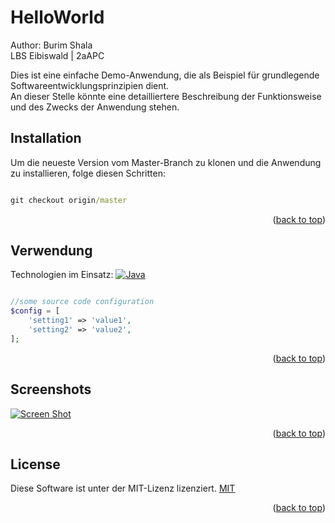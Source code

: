 <a name="readme-top"></a>
# HelloWorld
Author: Burim Shala <br>
LBS Eibiswald | 2aAPC

Dies ist eine einfache Demo-Anwendung, die als Beispiel für grundlegende Softwareentwicklungsprinzipien dient.<br>
An dieser Stelle könnte eine detailliertere Beschreibung der Funktionsweise und des Zwecks der Anwendung stehen.

## Installation
Um die neueste Version vom Master-Branch zu klonen und die Anwendung zu installieren, folge diesen Schritten:
```cmd

git checkout origin/master

```
<p align="right">(<a href="#readme-top">back to top</a>)</p>

## Verwendung
Technologien im Einsatz:
[![Java][java.com]][java-url]

```php

//some source code configuration
$config = [
    'setting1' => 'value1',
    'setting2' => 'value2',
];

```
<p align="right">(<a href="#readme-top">back to top</a>)</p>

## Screenshots

[![Screen Shot][product-screenshot]](https://example.com)

<p align="right">(<a href="#readme-top">back to top</a>)</p>

## License
Diese Software ist unter der MIT-Lizenz lizenziert.
[MIT](https://choosealicense.com/licenses/mit/)
<p align="right">(<a href="#readme-top">back to top</a>)</p>

<!-- MARKDOWN LINKS & IMAGES -->
<!-- https://www.markdownguide.org/basic-syntax/#reference-style-links -->
[java.com]: https://img.shields.io/badge/Java-ED8B00?style=for-the-badge&logo=openjdk&logoColor=white
[java-url]: https://www.java.com/de/
[product-screenshot]: images/main.png
